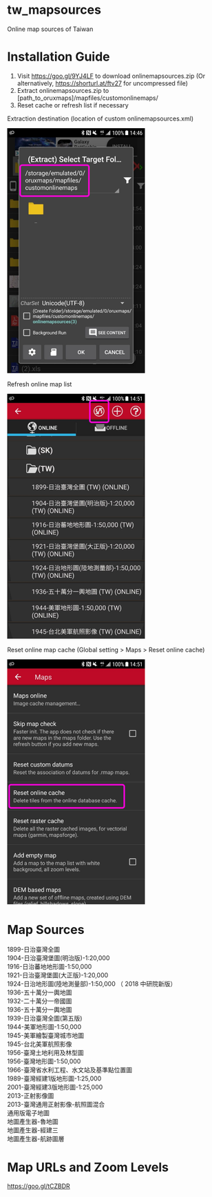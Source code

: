 # tw_mapsources
Online map sources of Taiwan

# Installation Guide
1. Visit https://goo.gl/9YJ4LF to download onlinemapsources.zip (Or alternatively, https://shorturl.at/ftv27 for uncompressed file)
2. Extract onlinemapsources.zip to [path_to_oruxmaps]/mapfiles/customonlinemaps/
3. Reset cache or refresh list if necessary

Extraction destination (location of custom onlinemapsources.xml)
<div><img src="extract_dest.jpg" width="320"/></div>

Refresh online map list
<div><img src="refresh_list.jpg" width="320"/></div>

Reset online map cache (Global setting > Maps > Reset online cache)
<div><img src="reset_cache.jpg" width="320"/></div>

# Map Sources
1899-日治臺灣全圖<br/>
1904-日治臺灣堡圖(明治版)-1:20,000<br/>
1916-日治蕃地地形圖-1:50,000<br/>
1921-日治臺灣堡圖(大正版)-1:20,000<br/>
1924-日治地形圖(陸地測量部)-1:50,000 （ 2018 中研院新版）<br/>
1936-五十萬分一輿地圖<br/>
1932-二十萬分一帝國圖<br/>
1936-五十萬分一輿地圖<br/>
1939-日治臺灣全圖(第五版)<br/>
1944-美軍地形圖-1:50,000<br/>
1945-美軍繪製臺灣城市地圖<br/>
1945-台北美軍航照影像<br/>
1956-臺灣土地利用及林型圖<br/>
1956-臺灣地形圖-1:50,000<br/>
1966-臺灣省水利工程、水文站及基準點位置圖<br/>
1989-臺灣經建1版地形圖-1:25,000<br/>
2001-臺灣經建3版地形圖-1:25,000<br/>
2013-正射影像圖<br/>
2013-臺灣通用正射影像-航照圖混合<br/>
通用版電子地圖<br/>
地圖產生器-魯地圖<br/>
地圖產生器-經建三<br/>
地圖產生器-航跡圖層<br/>

# Map URLs and Zoom Levels
https://goo.gl/tCZBDR
